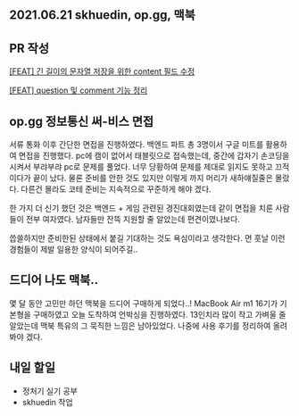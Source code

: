 ## 2021.06.21 skhuedin, op.gg, 맥북

## PR 작성

[[FEAT] 긴 길이의 문자열 저장을 위한 content 필드 수정](https://github.com/SKHUED-IN/skhuedin/pull/181)

[[FEAT] question 및 comment 기능 정리](https://github.com/SKHUED-IN/skhuedin/pull/182)

## op.gg 정보통신 써-비스 면접

서류 통화 이후 간단한 면접을 진행하였다. 백엔드 파트 총 3명이서 구글 미트를 활용하여 면접을 진행했다. pc에 캠이 없어서 태블릿으로 접속했는데, 중간에 갑자기 손코딩을 시켜서 부랴부랴 pc로 문제를 풀었다. 너무 당황하여 문제를 제대로 읽지도 못하고 끄적이다가 끝이 났다. 물론 준비를 안한 것도 있지만 이렇게 까지 머리가 새하얘질줄은 몰랐다. 다른건 몰라도 코테 준비는 지속적으로 꾸준하게 해야 겠다. 

한 가지 더 신기 했던 것은 백엔드 + 게임 관련된 경진대회였는데 같이 면접을 치룬 사람들이 전부 여자였다. 남자들만 잔뜩 지원할 줄 알았는데 편견이였나보다.

씁쓸하지만 준비한된 상태에서 붙길 기대하는 것도 욕심이라고 생각한다. 먼 훗날 이런 경험들이 제발 일용한 양식이 되어주길..

## 드디어 나도 맥북..

몇 달 동안 고민만 하던 맥북을 드디어 구매하게 되었다..! MacBook Air m1 16기가 기본형을 구매하였고 오늘 도착하여 언박싱을 진행하였다. 13인치라 많이 작고 가벼울 줄 알았는데 맥북 특유의 그 묵직한 느낌은 남아있었다. 나중에 사용 후기를 정리하여 올려봐야 겠다.

## 내일 할일
 - 정처기 실기 공부
 - skhuedin 작업